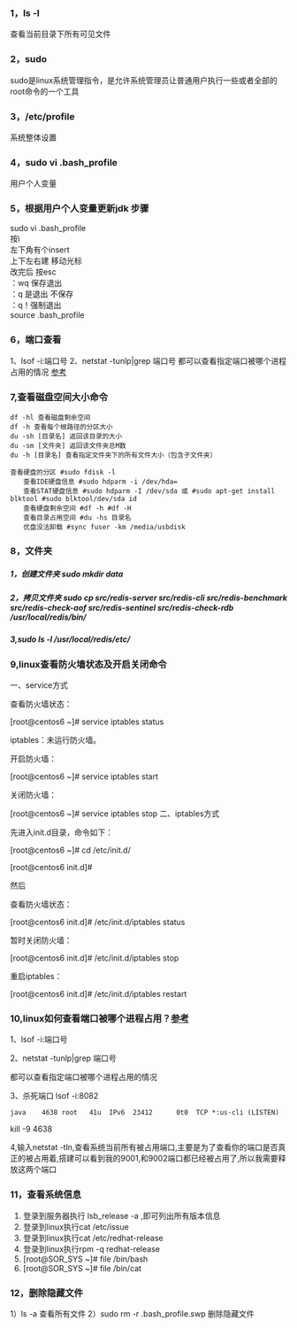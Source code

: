 ### 1，ls -l  
查看当前目录下所有可见文件
### 2，sudo
sudo是linux系统管理指令，是允许系统管理员让普通用户执行一些或者全部的root命令的一个工具
### 3，/etc/profile
系统整体设置
### 4，sudo vi .bash_profile
用户个人变量  
### 5，根据用户个人变量更新jdk 步骤
sudo vi .bash_profile  
按i  
左下角有个insert  
上下左右建 移动光标  
改完后 按esc  
：wq   保存退出  
：q   是退出 不保存  
：q！强制退出  
source .bash_profile 

### 6，端口查看
1、lsof -i:端口号
2、netstat -tunlp|grep 端口号
都可以查看指定端口被哪个进程占用的情况
[参考](https://www.cnblogs.com/CEO-H/p/7794306.html)
### 7,查看磁盘空间大小命令
```
df -hl 查看磁盘剩余空间
df -h 查看每个根路径的分区大小
du -sh [目录名] 返回该目录的大小
du -sm [文件夹] 返回该文件夹总M数
du -h [目录名] 查看指定文件夹下的所有文件大小（包含子文件夹）
```
```
查看硬盘的分区 #sudo fdisk -l
　　查看IDE硬盘信息 #sudo hdparm -i /dev/hda=
　　查看STAT硬盘信息 #sudo hdparm -I /dev/sda 或 #sudo apt-get install blktool #sudo blktool/dev/sda id
　　查看硬盘剩余空间 #df -h #df -H
　　查看目录占用空间 #du -hs 目录名
　　优盘没法卸载 #sync fuser -km /media/usbdisk
```

### 8，文件夹
##### 1，创建文件夹 sudo mkdir data
##### 2，拷贝文件夹 sudo cp src/redis-server src/redis-cli src/redis-benchmark src/redis-check-aof src/redis-sentinel src/redis-check-rdb /usr/local/redis/bin/
##### 3,sudo ls -l /usr/local/redis/etc/

### 9,linux查看防火墙状态及开启关闭命令
一、service方式

查看防火墙状态：

[root@centos6 ~]# service iptables status

iptables：未运行防火墙。

开启防火墙：

[root@centos6 ~]# service iptables start

关闭防火墙：

[root@centos6 ~]# service iptables stop
二、iptables方式

先进入init.d目录，命令如下：

[root@centos6 ~]# cd /etc/init.d/

[root@centos6 init.d]#

然后

查看防火墙状态：

[root@centos6 init.d]# /etc/init.d/iptables status

暂时关闭防火墙：

[root@centos6 init.d]# /etc/init.d/iptables stop

重启iptables：

[root@centos6 init.d]# /etc/init.d/iptables restart

### 10,linux如何查看端口被哪个进程占用？[参考](https://www.cnblogs.com/CEO-H/p/7794306.html)
1、lsof -i:端口号

2、netstat -tunlp|grep 端口号

都可以查看指定端口被哪个进程占用的情况

3、杀死端口
lsof -i:8082  
```
java    4638 root   41u  IPv6  23412      0t0  TCP *:us-cli (LISTEN)
```
kill -9 4638

4,输入netstat -tln,查看系统当前所有被占用端口,主要是为了查看你的端口是否真正的被占用着,搭建可以看到我的9001,和9002端口都已经被占用了,所以我需要释放这两个端口

### 11，查看系统信息
1) 登录到服务器执行 lsb_release -a ,即可列出所有版本信息
2) 登录到linux执行cat /etc/issue
3) 登录到linux执行cat /etc/redhat-release
4) 登录到linux执行rpm -q redhat-release 
5) [root@SOR_SYS ~]# file /bin/bash
6) [root@SOR_SYS ~]# file /bin/cat 

### 12，删除隐藏文件
1）ls -a 查看所有文件
2）sudo rm -r .bash_profile.swp 删除隐藏文件
